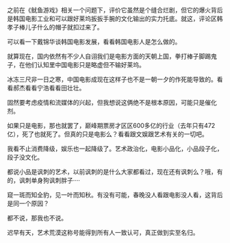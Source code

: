 



之前在《鱿鱼游戏》相关一个问题下，评价它虽然是个缝合烂剧，但它的爆火背后是韩国电影工业和可以跟好莱坞扳扳手腕的文化输出的实力托底。就这，评论区韩孝子棒儿子什么的帽子就扣过来了。

可以看一下戴锦华谈韩国电影发展，看看韩国电影人是怎么做的。

就算现在，国内依然有不少人自诩我们是电影方面的天朝上国，拳打棒子脚踢鬼子，在他们认知里中国电影只是略虚但不输好莱坞。

冰冻三尺非一日之寒，中国电影成现在这样子也不是一朝一夕的作死能导致的。看看郝杰看看宁浩看看田壮壮。

固然要考虑疫情和流媒体的兴起，但我想说这俩绝不是根本原因，可能只是催化剂。

如果只是电影，那也就罢了，巅峰期票房才区区600多亿的行业（去年只有472亿），死了也就死了。但真的只是电影么？看看跟文娱跟艺术有关的一切吧。

我看不止消费降级，娱乐也一起降级了。艺术政治化，电影小品化，小品段子化，段子没文化。

都说小品是讽刺的艺术，以前讽刺的是什么大家都看过，现在还有讽刺么？哦，有的，讽刺单身狗讽刺胖子····

窥一斑而知全豹，见一叶而知秋。有没有可能，春晚没人看跟电影没人看，这背后是同一个原因？

都不说，那我也不说。

迟早有天，艺术荒漠这称号能得到所有人一致认可，真正做到实至名归。





